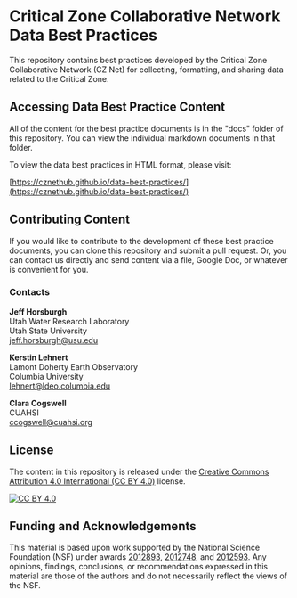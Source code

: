 # Critical Zone Collaborative Network Data Best Practices

This repository contains best practices developed by the Critical Zone Collaborative Network (CZ Net) for collecting, formatting, and sharing data related to the Critical Zone.  

## Accessing Data Best Practice Content

All of the content for the best practice documents is in the "docs" folder of this repository. You can view the individual markdown documents in that folder.

To view the data best practices in HTML format, please visit:

[https://cznethub.github.io/data-best-practices/](https://cznethub.github.io/data-best-practices/)

## Contributing Content

If you would like to contribute to the development of these best practice documents, you can clone this repository and submit a pull request. Or, you can contact us directly and send content via a file, Google Doc, or whatever is convenient for you.

### Contacts

**Jeff Horsburgh**\
Utah Water Research Laboratory\
Utah State University\
[jeff.horsburgh@usu.edu](mailto:jeff.horsburgh@usu.edu)

**Kerstin Lehnert**\
Lamont Doherty Earth Observatory\
Columbia University\
[lehnert@ldeo.columbia.edu](mailto:lehnert@ldeo.columbia.edu)

**Clara Cogswell**\
CUAHSI\
[ccogswell@cuahsi.org](mailto:ccogswell@cuahsi.org)

## License

The content in this repository is released under the [Creative Commons Attribution 4.0 International (CC BY 4.0)][cc-by] license. 

[![CC BY 4.0][cc-by-image]][cc-by]

[cc-by]: http://creativecommons.org/licenses/by/4.0/
[cc-by-image]: https://i.creativecommons.org/l/by/4.0/88x31.png

## Funding and Acknowledgements

This material is based upon work supported by the National Science Foundation (NSF) under awards [2012893](https://www.nsf.gov/awardsearch/showAward?AWD_ID=2012893), [2012748](https://www.nsf.gov/awardsearch/showAward?AWD_ID=2012748), and [2012593](https://www.nsf.gov/awardsearch/showAward?AWD_ID=2012593). Any opinions, findings, conclusions, or recommendations expressed in this material are those of the authors and do not necessarily reflect the views of the NSF.
